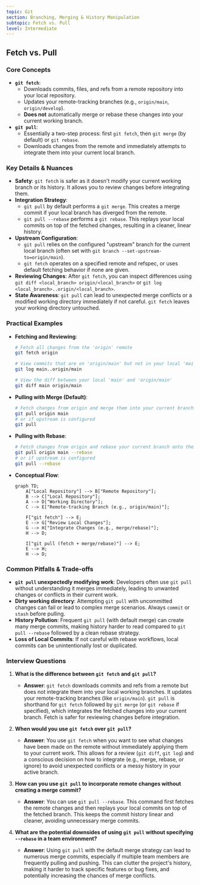 ```yaml
---
topic: Git
section: Branching, Merging & History Manipulation
subtopic: Fetch vs. Pull
level: Intermediate
---
```


## Fetch vs. Pull
### Core Concepts

*   **`git fetch`**:
    *   Downloads commits, files, and refs from a remote repository into your local repository.
    *   Updates your remote-tracking branches (e.g., `origin/main`, `origin/develop`).
    *   **Does not** automatically merge or rebase these changes into your current working branch.
*   **`git pull`**:
    *   Essentially a two-step process: first `git fetch`, then `git merge` (by default) or `git rebase`.
    *   Downloads changes from the remote and immediately attempts to integrate them into your current local branch.

### Key Details & Nuances

*   **Safety**: `git fetch` is safer as it doesn't modify your current working branch or its history. It allows you to review changes before integrating them.
*   **Integration Strategy**:
    *   `git pull` by default performs a `git merge`. This creates a merge commit if your local branch has diverged from the remote.
    *   `git pull --rebase` performs a `git rebase`. This replays your local commits on top of the fetched changes, resulting in a cleaner, linear history.
*   **Upstream Configuration**:
    *   `git pull` relies on the configured "upstream" branch for the current local branch (often set with `git branch --set-upstream-to=origin/main`).
    *   `git fetch` operates on a specified remote and refspec, or uses default fetching behavior if none are given.
*   **Reviewing Changes**: After `git fetch`, you can inspect differences using `git diff <local_branch> origin/<local_branch>` or `git log <local_branch>..origin/<local_branch>`.
*   **State Awareness**: `git pull` can lead to unexpected merge conflicts or a modified working directory immediately if not careful. `git fetch` leaves your working directory untouched.

### Practical Examples

*   **Fetching and Reviewing**:
    ```sh
    # Fetch all changes from the 'origin' remote
    git fetch origin

    # View commits that are on 'origin/main' but not in your local 'main'
    git log main..origin/main

    # View the diff between your local 'main' and 'origin/main'
    git diff main origin/main
    ```
*   **Pulling with Merge (Default)**:
    ```sh
    # Fetch changes from origin and merge them into your current branch
    git pull origin main
    # or if upstream is configured
    git pull
    ```
*   **Pulling with Rebase**:
    ```sh
    # Fetch changes from origin and rebase your current branch onto them
    git pull origin main --rebase
    # or if upstream is configured
    git pull --rebase
    ```

*   **Conceptual Flow**:
    ```mermaid
    graph TD;
        A["Local Repository"] --> B["Remote Repository"];
        B --> C["Local Repository"];
        A --> D["Working Directory"];
        C --> E["Remote-tracking Branch (e.g., origin/main)"];

        F["git fetch"] --> E;
        E --> G["Review Local Changes"];
        G --> H["Integrate Changes (e.g., merge/rebase)"];
        H --> D;

        I["git pull (fetch + merge/rebase)"] --> E;
        E --> H;
        H --> D;
    ```

### Common Pitfalls & Trade-offs

*   **`git pull` unexpectedly modifying work**: Developers often use `git pull` without understanding it merges immediately, leading to unwanted changes or conflicts in their current work.
*   **Dirty working directory**: Attempting `git pull` with uncommitted changes can fail or lead to complex merge scenarios. Always `commit` or `stash` before pulling.
*   **History Pollution**: Frequent `git pull` (with default merge) can create many merge commits, making history harder to read compared to `git pull --rebase` followed by a clean rebase strategy.
*   **Loss of Local Commits**: If not careful with rebase workflows, local commits can be unintentionally lost or duplicated.

### Interview Questions

1.  **What is the difference between `git fetch` and `git pull`?**
    *   **Answer**: `git fetch` downloads commits and refs from a remote but does not integrate them into your local working branches. It updates your remote-tracking branches (like `origin/main`). `git pull` is shorthand for `git fetch` followed by `git merge` (or `git rebase` if specified), which integrates the fetched changes into your current branch. Fetch is safer for reviewing changes before integration.

2.  **When would you use `git fetch` over `git pull`?**
    *   **Answer**: You use `git fetch` when you want to see what changes have been made on the remote without immediately applying them to your current work. This allows for a review (`git diff`, `git log`) and a conscious decision on how to integrate (e.g., merge, rebase, or ignore) to avoid unexpected conflicts or a messy history in your active branch.

3.  **How can you use `git pull` to incorporate remote changes without creating a merge commit?**
    *   **Answer**: You can use `git pull --rebase`. This command first fetches the remote changes and then replays your local commits on top of the fetched branch. This keeps the commit history linear and cleaner, avoiding unnecessary merge commits.

4.  **What are the potential downsides of using `git pull` without specifying `--rebase` in a team environment?**
    *   **Answer**: Using `git pull` with the default merge strategy can lead to numerous merge commits, especially if multiple team members are frequently pulling and pushing. This can clutter the project's history, making it harder to track specific features or bug fixes, and potentially increasing the chances of merge conflicts.